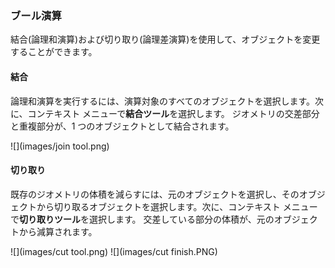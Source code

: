 ### ブール演算
結合(論理和演算)および切り取り(論理差演算)を使用して、オブジェクトを変更することができます。

#### 結合
論理和演算を実行するには、演算対象のすべてのオブジェクトを選択します。次に、コンテキスト メニューで**結合ツール**を選択します。 ジオメトリの交差部分と重複部分が、1 つのオブジェクトとして結合されます。

![](images/join tool.png)

#### 切り取り
既存のジオメトリの体積を減らすには、元のオブジェクトを選択し、そのオブジェクトから切り取るオブジェクトを選択します。次に、コンテキスト メニューで**切り取りツール**を選択します。 交差している部分の体積が、元のオブジェクトから減算されます。

![](images/cut tool.png)
![](images/cut finish.PNG)


